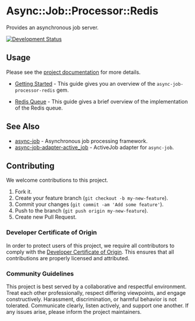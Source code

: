 # Async::Job::Processor::Redis

Provides an asynchronous job server.

[![Development Status](https://github.com/socketry/async-job-processor-redis/workflows/Test/badge.svg)](https://github.com/socketry/async-job-processor-redis/actions?workflow=Test)

## Usage

Please see the [project documentation](https://socketry.github.io/async-job-processor-redis/) for more details.

  - [Getting Started](https://socketry.github.io/async-job-processor-redis/guides/getting-started/index) - This guide gives you an overview of the `async-job-processor-redis` gem.

  - [Redis Queue](https://socketry.github.io/async-job-processor-redis/guides/redis-queue/index) - This guide gives a brief overview of the implementation of the Redis queue.

## See Also

  - [async-job](https://github.com/socketry/async-job) - Asynchronous job processing framework.
  - [async-job-adapter-active\_job](https://github.com/socketry/async-job-adapter-active_job) - ActiveJob adapter for `async-job`.

## Contributing

We welcome contributions to this project.

1.  Fork it.
2.  Create your feature branch (`git checkout -b my-new-feature`).
3.  Commit your changes (`git commit -am 'Add some feature'`).
4.  Push to the branch (`git push origin my-new-feature`).
5.  Create new Pull Request.

### Developer Certificate of Origin

In order to protect users of this project, we require all contributors to comply with the [Developer Certificate of Origin](https://developercertificate.org/). This ensures that all contributions are properly licensed and attributed.

### Community Guidelines

This project is best served by a collaborative and respectful environment. Treat each other professionally, respect differing viewpoints, and engage constructively. Harassment, discrimination, or harmful behavior is not tolerated. Communicate clearly, listen actively, and support one another. If any issues arise, please inform the project maintainers.
